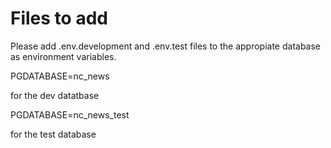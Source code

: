 # Files to add

Please add .env.development and .env.test files to the appropiate database as environment variables.

PGDATABASE=nc_news

for the dev datatbase

PGDATABASE=nc_news_test

for the test database
